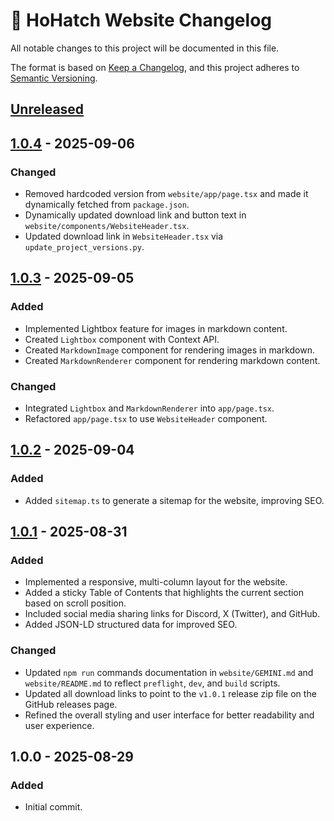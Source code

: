 # 📄 HoHatch Website Changelog

All notable changes to this project will be documented in this file.

The format is based on [Keep a Changelog](https://keepachangelog.com/en/1.0.0/),
and this project adheres to [Semantic Versioning](https://semver.org/spec/v2.0.0.html).

## [Unreleased]

## [1.0.4] - 2025-09-06

### Changed

- Removed hardcoded version from `website/app/page.tsx` and made it dynamically fetched from `package.json`.
- Dynamically updated download link and button text in `website/components/WebsiteHeader.tsx`.
- Updated download link in `WebsiteHeader.tsx` via `update_project_versions.py`.

## [1.0.3] - 2025-09-05

### Added

- Implemented Lightbox feature for images in markdown content.
- Created `Lightbox` component with Context API.
- Created `MarkdownImage` component for rendering images in markdown.
- Created `MarkdownRenderer` component for rendering markdown content.

### Changed

- Integrated `Lightbox` and `MarkdownRenderer` into `app/page.tsx`.
- Refactored `app/page.tsx` to use `WebsiteHeader` component.

## [1.0.2] - 2025-09-04

### Added

- Added `sitemap.ts` to generate a sitemap for the website, improving SEO.

## [1.0.1] - 2025-08-31

### Added

- Implemented a responsive, multi-column layout for the website.
- Added a sticky Table of Contents that highlights the current section based on scroll position.
- Included social media sharing links for Discord, X (Twitter), and GitHub.
- Added JSON-LD structured data for improved SEO.

### Changed

- Updated `npm run` commands documentation in `website/GEMINI.md` and `website/README.md` to reflect `preflight`, `dev`, and `build` scripts.
- Updated all download links to point to the `v1.0.1` release zip file on the GitHub releases page.
- Refined the overall styling and user interface for better readability and user experience.

## 1.0.0 - 2025-08-29

### Added

- Initial commit.

[unreleased]: https://github.com/dracoboost/hohatch/compare/v1.0.4...HEAD
[1.0.4]: https://github.com/dracoboost/hohatch/releases/tag/v1.0.4
[1.0.3]: https://github.com/dracoboost/hohatch/compare/v1.0.2...v1.0.3
[1.0.2]: https://github.com/dracoboost/hohatch/compare/v1.0.1...v1.0.2
[1.0.1]: https://github.com/dracoboost/hohatch/releases/tag/v1.0.1
